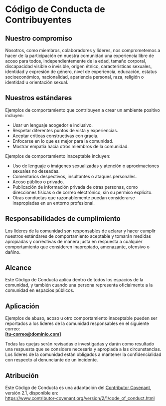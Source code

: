 # Código de Conducta de Contribuyentes

## Nuestro compromiso
Nosotros, como miembros, colaboradores y líderes, nos comprometemos a hacer de la participación en nuestra comunidad una experiencia libre de acoso para todos, independientemente de la edad, tamaño corporal, discapacidad visible o invisible, origen étnico, características sexuales, identidad y expresión de género, nivel de experiencia, educación, estatus socioeconómico, nacionalidad, apariencia personal, raza, religión o identidad u orientación sexual.

## Nuestros estándares
Ejemplos de comportamiento que contribuyen a crear un ambiente positivo incluyen:
- Usar un lenguaje acogedor e inclusivo.
- Respetar diferentes puntos de vista y experiencias.
- Aceptar críticas constructivas con gracia.
- Enfocarse en lo que es mejor para la comunidad.
- Mostrar empatía hacia otros miembros de la comunidad.

Ejemplos de comportamiento inaceptable incluyen:
- Uso de lenguaje o imágenes sexualizadas y atención o aproximaciones sexuales no deseadas.
- Comentarios despectivos, insultantes o ataques personales.
- Acoso público o privado.
- Publicación de información privada de otras personas, como direcciones físicas o de correo electrónico, sin su permiso explícito.
- Otras conductas que razonablemente puedan considerarse inapropiadas en un entorno profesional.

## Responsabilidades de cumplimiento
Los líderes de la comunidad son responsables de aclarar y hacer cumplir nuestros estándares de comportamiento aceptable y tomarán medidas apropiadas y correctivas de manera justa en respuesta a cualquier comportamiento que consideren inapropiado, amenazante, ofensivo o dañino.

## Alcance
Este Código de Conducta aplica dentro de todos los espacios de la comunidad, y también cuando una persona representa oficialmente a la comunidad en espacios públicos.

## Aplicación
Ejemplos de abuso, acoso u otro comportamiento inaceptable pueden ser reportados a los líderes de la comunidad responsables en el siguiente correo:  
**[tu-correo@dominio.com]**

Todas las quejas serán revisadas e investigadas y darán como resultado una respuesta que se considere necesaria y apropiada a las circunstancias. Los líderes de la comunidad están obligados a mantener la confidencialidad con respecto al denunciante de un incidente.

## Atribución
Este Código de Conducta es una adaptación del [Contributor Covenant](https://www.contributor-covenant.org), versión 2.1, disponible en:  
https://www.contributor-covenant.org/version/2/1/code_of_conduct.html
